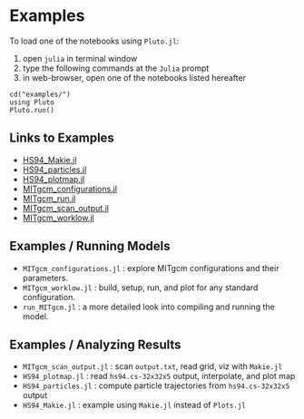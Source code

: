 
# Examples

To load one of the notebooks using `Pluto.jl`: 

1. open `julia` in terminal window
2. type the following commands at the `Julia` prompt
3. in web-browser, open one of the notebooks listed hereafter

```
cd("examples/")
using Pluto
Pluto.run()
```

## Links to Examples

- [HS94_Makie.jl](HS94_Makie.html)
- [HS94_particles.jl](HS94_particles.html)
- [HS94_plotmap.jl](HS94_plotmap.html)
- [MITgcm_configurations.jl](MITgcm_configurations.html)
- [MITgcm_run.jl](MITgcm_run.html)
- [MITgcm_scan_output.jl](MITgcm_scan_output.html)
- [MITgcm_worklow.jl](MITgcm_worklow.html)

## Examples / Running Models
 
- `MITgcm_configurations.jl` : explore MITgcm configurations and their parameters.
- `MITgcm_worklow.jl` : build, setup, run, and plot for any standard configuration.
- `run_MITgcm.jl` : a more detailed look into compiling and running the model.

## Examples / Analyzing Results

- `MITgcm_scan_output.jl` : scan `output.txt`, read grid, viz with `Makie.jl` 
- `HS94_plotmap.jl` : read `hs94.cs-32x32x5` output, interpolate, and plot map
- `HS94_particles.jl` : compute particle trajectories from `hs94.cs-32x32x5` output
- `HS94_Makie.jl` : example using `Makie.jl` instead of `Plots.jl`
